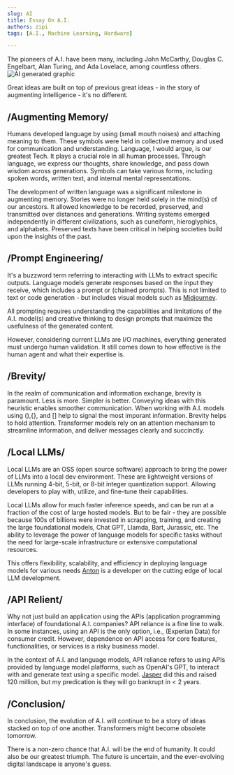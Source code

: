 ```yaml
---
slug: AI
title: Essay On A.I. 
authors: zipi
tags: [A.I., Machine Learning, Hardware]

---
```


The pioneers of A.I. have been many, including John McCarthy, Douglas C. Engelbart, Alan Turing, and Ada Lovelace, among countless others.![AI generated graphic](/img/AI.png)
<!--truncate-->

Great ideas are built on top of previous great ideas - in the story of augmenting intelligence - it's no different.

## /Augmenting Memory/

Humans developed language by using (small mouth noises) and attaching meaning to them. These symbols were held in collective memory and used for communication and understanding. Language, I would argue, is our greatest Tech. It plays a crucial role in all human processes. Through language, we express our thoughts, share knowledge, and pass down wisdom across generations. Symbols can take various forms, including spoken words, written text, and internal mental representations.

The development of written language was a significant milestone in augmenting memory. Stories were no longer held solely in the mind(s) of our ancestors. It allowed knowledge to be recorded, preserved, and transmitted over distances and generations. Writing systems emerged independently in different civilizations, such as cuneiform, hieroglyphics, and alphabets. Preserved texts have been critical in helping societies build upon the insights of the past.

## /Prompt Engineering/

It's a buzzword term referring to interacting with LLMs to extract specific outputs. Language models generate responses based on the input they receive, which includes a prompt or (chained prompts). This is not limited to text or code generation - but includes visual models such as [Midjourney](https://www.midjourney.com/). 

All prompting requires understanding the capabilities and limitations of the A.I. model(s) and creative thinking to design prompts that maximize the usefulness of the generated content.

However, considering current LLMs are I/O machines, everything generated must undergo human validation. It still comes down to how effective is the human agent and what their expertise is.

## /Brevity/

In the realm of communication and information exchange, brevity is paramount. Less is more. Simpler is better. Conveying ideas with this heuristic enables smoother communication. When working with A.I. models using (),{}, and [] help to signal the most imporant information. Brevity helps to hold attention. Transformer models rely on an attention mechanism to streamline information, and deliver messages clearly and succinctly.

## /Local LLMs/

Local LLMs are an OSS (open source software) approach to bring the power of LLMs into a local dev environment. These are lightweight versions of LLMs running 4-bit, 5-bit, or 8-bit integer quantization support. Allowing developers to play with, utilize, and fine-tune their capabilities. 

Local LLMs allow for much faster inference speeds, and can be run at a fraction of the cost of large hosted models. But to be fair - they are possible because 100s of billions were invested in scrapping, training, and creating the large foundational models, Chat GPT, Llamda, Bart, Jurassic, etc. The ability to leverage the power of language models for specific tasks without the need for large-scale infrastructure or extensive computational resources. 

This offers flexibility, scalability, and efficiency in deploying language models for various needs [Anton](https://twitter.com/abacaj) is a developer on the cutting edge of local LLM development. 

## /API Relient/

Why not just build an application using the APIs (application programming interface) of foundational A.I. companies? API reliance is a fine line to walk. In some instances, using an API is the only option, i.e., (Experian Data) for consumer credit. However, dependence on API access for core features, functionalities, or services is a risky business model. 

In the context of A.I. and language models, API reliance refers to using APIs provided by language model platforms, such as OpenAI's GPT, to interact with and generate text using a specific model. [Jasper](https://www.jasper.ai/) did this and raised 120 million, but my predication is they will go bankrupt in < 2 years.

## /Conclusion/

In conclusion, the evolution of A.I. will continue to be a story of ideas stacked on top of one another. Transformers might become obsolete tomorrow.

There is a non-zero chance that A.I. will be the end of humanity. It could also be our greatest triumph. The future is uncertain, and the ever-evolving digital landscape is anyone's guess. 